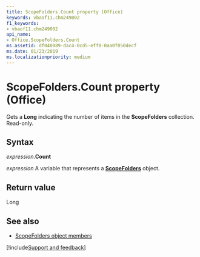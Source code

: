 ```yaml
---
title: ScopeFolders.Count property (Office)
keywords: vbaof11.chm249002
f1_keywords:
- vbaof11.chm249002
api_name:
- Office.ScopeFolders.Count
ms.assetid: df040089-dac4-0cd5-eff0-0aa0f050decf
ms.date: 01/23/2019
ms.localizationpriority: medium
---
```



# ScopeFolders.Count property (Office)

Gets a **Long** indicating the number of items in the **ScopeFolders** collection. Read-only.


## Syntax

_expression_.**Count**

_expression_ A variable that represents a **[ScopeFolders](Office.ScopeFolders.md)** object.


## Return value

Long


## See also

- [ScopeFolders object members](overview/Library-Reference/scopefolders-members-office.md)



[!include[Support and feedback](~/includes/feedback-boilerplate.md)]